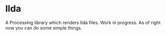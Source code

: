 Ilda
====

A Processing library which renders Ilda files.
Work in progress. As of right now you can do some simple things.
